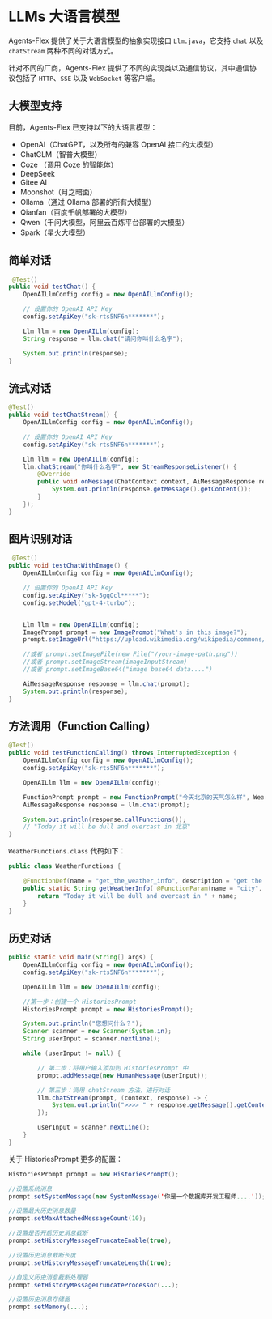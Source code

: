 # LLMs 大语言模型

Agents-Flex 提供了关于大语言模型的抽象实现接口 `Llm.java`，它支持 `chat` 以及 `chatStream` 两种不同的对话方式。

针对不同的厂商，Agents-Flex 提供了不同的实现类以及通信协议，其中通信协议包括了 `HTTP`、`SSE` 以及 `WebSocket` 等客户端。

## 大模型支持

目前，Agents-Flex 已支持以下的大语言模型：

- OpenAI（ChatGPT，以及所有的兼容 OpenAI 接口的大模型）
- ChatGLM（智普大模型）
- Coze （调用 Coze 的智能体）
- DeepSeek
- Gitee AI
- Moonshot（月之暗面）
- Ollama（通过 Ollama 部署的所有大模型）
- Qianfan（百度千帆部署的大模型）
- Qwen（千问大模型，阿里云百炼平台部署的大模型）
- Spark（星火大模型）


## 简单对话
```java
 @Test()
public void testChat() {
    OpenAILlmConfig config = new OpenAILlmConfig();

    // 设置你的 OpenAI API Key
    config.setApiKey("sk-rts5NF6n*******");

    Llm llm = new OpenAILlm(config);
    String response = llm.chat("请问你叫什么名字");

    System.out.println(response);
}
```

## 流式对话

```java
@Test()
public void testChatStream() {
    OpenAILlmConfig config = new OpenAILlmConfig();

    // 设置你的 OpenAI API Key
    config.setApiKey("sk-rts5NF6n*******");

    Llm llm = new OpenAILlm(config);
    llm.chatStream("你叫什么名字", new StreamResponseListener() {
        @Override
        public void onMessage(ChatContext context, AiMessageResponse response) {
            System.out.println(response.getMessage().getContent());
        }
    });
}
```

## 图片识别对话

```java
 @Test()
public void testChatWithImage() {
    OpenAILlmConfig config = new OpenAILlmConfig();

    // 设置你的 OpenAI API Key
    config.setApiKey("sk-5gqOcl*****");
    config.setModel("gpt-4-turbo");


    Llm llm = new OpenAILlm(config);
    ImagePrompt prompt = new ImagePrompt("What's in this image?");
    prompt.setImageUrl("https://upload.wikimedia.org/wikipedia/commons/thumb/d/dd/Gfp-wisconsin-madison-the-nature-boardwalk.jpg/2560px-Gfp-wisconsin-madison-the-nature-boardwalk.jpg");

    //或者 prompt.setImageFile(new File("/your-image-path.png"))
    //或者 prompt.setImageStream(imageInputStream)
    //或者 prompt.setImageBase64("image base64 data....")

    AiMessageResponse response = llm.chat(prompt);
    System.out.println(response);
}
```

## 方法调用（Function Calling）

```java
@Test()
public void testFunctionCalling() throws InterruptedException {
    OpenAILlmConfig config = new OpenAILlmConfig();
    config.setApiKey("sk-rts5NF6n*******");

    OpenAILlm llm = new OpenAILlm(config);

    FunctionPrompt prompt = new FunctionPrompt("今天北京的天气怎么样", WeatherFunctions.class);
    AiMessageResponse response = llm.chat(prompt);

    System.out.println(response.callFunctions());
    // "Today it will be dull and overcast in 北京"
}
```

`WeatherFunctions.class` 代码如下：

```java
public class WeatherFunctions {

    @FunctionDef(name = "get_the_weather_info", description = "get the weather info")
    public static String getWeatherInfo( @FunctionParam(name = "city", description = "the city name") String name) {
        return "Today it will be dull and overcast in " + name;
    }
}
```


## 历史对话

```java
public static void main(String[] args) {
    OpenAILlmConfig config = new OpenAILlmConfig();
    config.setApiKey("sk-rts5NF6n*******");

    OpenAILlm llm = new OpenAILlm(config);

    //第一步：创建一个 HistoriesPrompt
    HistoriesPrompt prompt = new HistoriesPrompt();

    System.out.println("您想问什么？");
    Scanner scanner = new Scanner(System.in);
    String userInput = scanner.nextLine();

    while (userInput != null) {

        // 第二步：将用户输入添加到 HistoriesPrompt 中
        prompt.addMessage(new HumanMessage(userInput));

        // 第三步：调用 chatStream 方法，进行对话
        llm.chatStream(prompt, (context, response) -> {
            System.out.println(">>>> " + response.getMessage().getContent());
        });

        userInput = scanner.nextLine();
    }
}
```

关于 HistoriesPrompt 更多的配置：

```java
HistoriesPrompt prompt = new HistoriesPrompt();

//设置系统消息
prompt.setSystemMessage(new SystemMessage('你是一个数据库开发工程师....'));

//设置最大历史消息数量
prompt.setMaxAttachedMessageCount(10);

//设置是否开启历史消息截断
prompt.setHistoryMessageTruncateEnable(true);

//设置历史消息截断长度
prompt.setHistoryMessageTruncateLength(true);

//自定义历史消息截断处理器
prompt.setHistoryMessageTruncateProcessor(...);

//设置历史消息存储器
prompt.setMemory(...);
```

